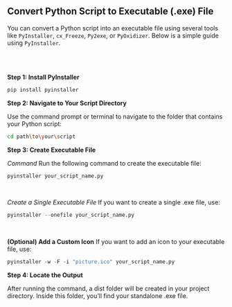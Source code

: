 ## Convert Python Script to Executable (.exe) File

You can convert a Python script into an executable file using several tools like `PyInstaller`, `cx_Freeze`, `Py2exe`, or `PyOxidizer`.
Below is a simple guide using `PyInstaller`.

<br>
<br>

**Step 1: Install PyInstaller**
```py
pip install pyinstaller
```

**Step 2: Navigate to Your Script Directory**

Use the command prompt or terminal to navigate to the folder that contains your Python script:

```sh
cd path\to\your\script
```

**Step 3: Create Executable File**
<br>

*Command* Run the following command to create the executable file:

```py
pyinstaller your_script_name.py
```
<br>

*Create a Single Executable File*
If you want to create a single .exe file, use:

```py
pyinstaller --onefile your_script_name.py
``` 
<br>

**(Optional) Add a Custom Icon**
If you want to add an icon to your executable file, use:
```py
pyinstaller -w -F -i "picture.ico" your_script_name.py
```


**Step 4: Locate the Output**

After running the command, a dist folder will be created in your project directory.
Inside this folder, you’ll find your standalone .exe file.

